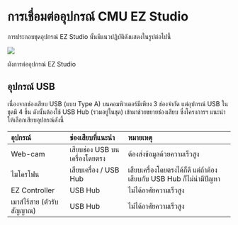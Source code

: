 # การเชื่อมต่ออุปกรณ์ CMU EZ Studio

การประกอบชุดอุปกรณ์ EZ Studio นั้นมีแนวปฏิบัติดังแสดงในรูปต่อไปนี้

![](https://gblobscdn.gitbook.com/assets%2F-MacQbJEhin4rokH3Cup%2F-MacQdHydu3jG3VkxbdZ%2F-MacR4q8EDNT64MSz7aW%2Fimage.png?alt=media&token=39f89433-f6cd-47d2-8e16-ab91cd5cb67e)

ผังการต่ออุปกรณ์ EZ Studio

## อุปกรณ์ USB <a id="usb"></a>

เนื่องจากช่องเสียบ USB \(แบบ Type A\) บนคอมพิวเตอร์มีเพียง 3 ช่องจำกัด แต่อุปกรณ์ USB ในชุดมี 4 ชิ้น ดังนั้นต้องใช้ USB Hub \(รวมอยู่ในชุด\) เข้ามาช่วยขยายช่องเสียบ ซึ่งโครงการฯ แนะนำให้เลือกเสียบอุปกรณ์ดังนี้

| อุปกรณ์ | ช่องเสียบที่แนะนำ | หมายเหตุ |
| :--- | :--- | :--- |
| Web-cam | เสียบช่อง USB บนเครื่องโดยตรง | ต้องส่งข้อมูลด้วยความเร็วสูง |
| ไมโครโฟน | เสียบเครื่อง / USB Hub | เสียบเครื่องโดยตรงได้ก็ดี แต่ถ้าต้องเสียบกับ USB Hub ก็ไม่น่ามีปัญหา |
| EZ Controller | USB Hub | ไม่ได้อาศัยความเร็วสูง |
| เมาส์ไร้สาย \(ตัวรับสัญญาณ\) | USB Hub | ไม่ได้อาศัยความเร็วสูง |

### ​ <a id="undefined"></a>

### ​ <a id="undefined-1"></a>

​

​

### ​ <a id="undefined-2"></a>

### ​ <a id="undefined-3"></a>

